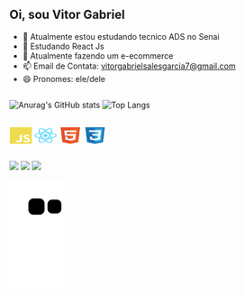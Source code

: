 ## Oi, sou Vitor Gabriel

- 🔭 Atualmente estou estudando tecnico ADS no Senai
- 🌱 Estudando React Js
- 🎃 Atualmente fazendo um e-ecommerce
- 📫 Email de Contata: vitorgabrielsalesgarcia7@gmail.com
- 😄 Pronomes: ele/dele

##

![Anurag's GitHub stats](https://github-readme-stats-sigma-five.vercel.app/api?username=VitorRekobe&show_icons=true&theme=radical)
![Top Langs](https://github-readme-stats.vercel.app/api/top-langs/?username=VitorRekobe&theme=radical&hide_progress=true&langs_count=5)

<div style="display: inline_block"><br>
  <img align="center" alt="Vitor-Js" height="30" width="40" src="https://raw.githubusercontent.com/devicons/devicon/master/icons/javascript/javascript-plain.svg">
  <img align="center" alt="Vitor-React" height="30" width="40" src="https://raw.githubusercontent.com/devicons/devicon/master/icons/react/react-original.svg">
  <img align="center" alt="Vitor-HTML" height="30" width="40" src="https://raw.githubusercontent.com/devicons/devicon/master/icons/html5/html5-original.svg">
  <img align="center" alt="Vitor-CSS" height="30" width="40" src="https://raw.githubusercontent.com/devicons/devicon/master/icons/css3/css3-original.svg">
</div>
  
  ##
 
<div> 
  <a href="https://www.instagram.com/vitor_rekobe/" target="_blank"><img src="https://img.shields.io/badge/-Instagram-%23E4405F?style=for-the-badge&logo=instagram&logoColor=white" target="_blank"></a>
  <a href = "mailto:vitorgabrielsalesgarcia7@gmail.com"><img src="https://img.shields.io/badge/-Gmail-%23333?style=for-the-badge&logo=gmail&logoColor=white" target="_blank"></a>
  <a href="https://www.linkedin.com/in/vitor-gabriel-s-garcia-4578b6222/" target="_blank"><img src="https://img.shields.io/badge/-LinkedIn-%230077B5?style=for-the-badge&logo=linkedin&logoColor=white" target="_blank"></a> 
</div>

![snake gif](https://github.com/GabbAlves/GabbAlves/blob/output/github-contribution-grid-snake.svg)
